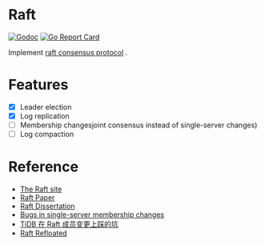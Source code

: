 # Raft

[![Godoc](http://img.shields.io/badge/go-documentation-blue.svg)](https://godoc.org/github.com/mind1949/raft)
[![Go Report Card](https://goreportcard.com/badge/github.com/mind1949/raft)](https://goreportcard.com/report/github.com/mind1949/raft)

Implement [raft consensus protocol](https://raft.github.io/raft.pdf) .

# Features

- [X] Leader election
- [X] Log replication
- [ ] Membership changesjoint consensus instead of single-server changes)
- [ ] Log compaction

# Reference

* [The Raft site](https://raftconsensus.github.io/)
* [Raft Paper](https://raft.github.io/raft.pdf)
* [Raft Dissertation](https://github.com/ongardie/dissertation#readme)
* [Bugs in single-server membership changes](https://groups.google.com/g/RAFT-dev/c/t4xj6dJTP6E)
* [TiDB 在 Raft 成员变更上踩的坑]()
* [Raft Refloated](https://www.cl.cam.ac.uk/~ms705/pub/papers/2015-osr-raft.pdf)

